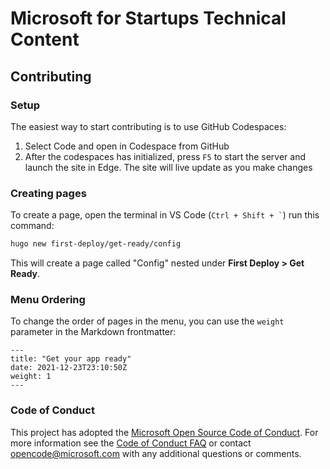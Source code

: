 # Microsoft for Startups Technical Content

## Contributing

### Setup

The easiest way to start contributing is to use GitHub Codespaces:

1. Select Code and open in Codespace from GitHub
1. After the codespaces has initialized, press `F5` to start the server and launch the site in Edge. The site will live update as you make changes

### Creating pages

To create a page, open the terminal in VS Code (`` Ctrl + Shift + ` ``) run this command:

```bash
hugo new first-deploy/get-ready/config
```

This will create a page called "Config" nested under **First Deploy > Get Ready**.

### Menu Ordering

To change the order of pages in the menu, you can use the `weight` parameter in the Markdown frontmatter:

```text
---
title: "Get your app ready"
date: 2021-12-23T23:10:50Z
weight: 1
---
```

### Code of Conduct

This project has adopted the [Microsoft Open Source Code of Conduct](https://opensource.microsoft.com/codeofconduct/). For more information see the [Code of Conduct FAQ](https://opensource.microsoft.com/codeofconduct/faq/) or contact [opencode@microsoft.com](mailto:opencode@microsoft.com) with any additional questions or comments.

